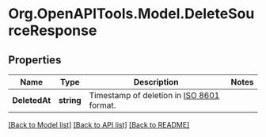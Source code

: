 # Org.OpenAPITools.Model.DeleteSourceResponse

## Properties

Name | Type | Description | Notes
------------ | ------------- | ------------- | -------------
**DeletedAt** | **string** | Timestamp of deletion in [ISO 8601](https://wikipedia.org/wiki/ISO_8601) format. | 

[[Back to Model list]](../README.md#documentation-for-models) [[Back to API list]](../README.md#documentation-for-api-endpoints) [[Back to README]](../README.md)

